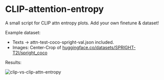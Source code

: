 # CLIP-attention-entropy
A small script for CLIP attn entropy plots. Add your own finetune & dataset!

Example dataset: 
- Texts -> attn-test-coco-spright-val.json included.
- Images: Center-Crop of [huggingface.co/datasets/SPRIGHT-T2I/spright_coco](https://huggingface.co/datasets/SPRIGHT-T2I/spright_coco)

Results:

![clip-vs-clip-attn-entropy](https://github.com/user-attachments/assets/5eb45563-e013-4dad-814f-360bd64dceb0)
